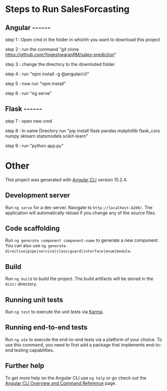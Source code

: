 # Steps to Run SalesForcasting

## Angular ------

step 1 : Open cmd in the folder in whichh you want to download this project

step 2 : run the command "git clone https://github.com/YogeshwaranRM/sales-prediction"

step 3 : change the directory to the downloded folder

step 4 : run "npm install -g @angular/cli"

step 5 : now run "npm install"

step 6 : run "ng serve"


## Flask ------

step 7 : open new cmd

step 8 : In same Directory run "pip install flask pandas matplotlib flask_cors numpy sklearn statsmodels scikit-learn"

step 9 : run "python app.py"

# Other

This project was generated with [Angular CLI](https://github.com/angular/angular-cli) version 15.2.4.

## Development server

Run `ng serve` for a dev server. Navigate to `http://localhost:4200/`. The application will automatically reload if you change any of the source files.

## Code scaffolding

Run `ng generate component component-name` to generate a new component. You can also use `ng generate directive|pipe|service|class|guard|interface|enum|module`.

## Build

Run `ng build` to build the project. The build artifacts will be stored in the `dist/` directory.

## Running unit tests

Run `ng test` to execute the unit tests via [Karma](https://karma-runner.github.io).

## Running end-to-end tests

Run `ng e2e` to execute the end-to-end tests via a platform of your choice. To use this command, you need to first add a package that implements end-to-end testing capabilities.

## Further help

To get more help on the Angular CLI use `ng help` or go check out the [Angular CLI Overview and Command Reference](https://angular.io/cli) page.


